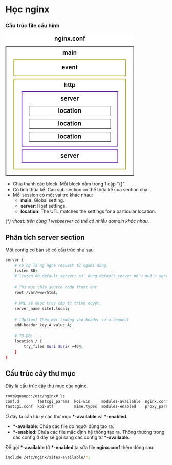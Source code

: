 # Học nginx

### Cấu trúc file cấu hình

![Cấu trúc file cấu hình](./images/1-cau-truc-config.png)

- Chia thành các block. Mỗi block nằm trong 1 cặp "{}".
- Có tính thừa kế. Các sub section có thể thừa kế của section cha.
- Mỗi session có một vai trò khác nhau:
  - **main**: Global setting.
  - **server**: Host settings.
  - **location**: The UTL matches the settings for a particular location.

_(\*) vhost: trên cùng 1 webserver có thể có nhiều domain khác nhau._

## Phân tích server section

Một config cơ bản sẽ có cấu trúc như sau:

```sh
server {
    # cổng lắng nghe request từ người dùng.
    listen 80; 
    # listen 80 default_server; sử dụng default_server nếu muốn server_name là này default. (Áp dụng trong trường hợp có nhiều server_name chạy chung 1 host và port)

    # Thư mục chứa source code front ent
    root /var/www/html;

    # URL sẽ đưọc truy cập từ trình duyệt. 
    server_name site1.local;

    # [Option] Thêm một trường vào header của request
    add-header key_A value_A;

    # TO-DO: ...
    location / {
        try_files $uri $uri/ =404;
    }
}
```

## Cấu trúc cây thư mục
Đây là cấu trúc cây thư mục của nginx.
```sh
root@quanpc:/etc/nginx# ls
conf.d        fastcgi_params  koi-win     modules-available  nginx.conf    scgi_params      sites-enabled  uwsgi_params
fastcgi.conf  koi-utf         mime.types  modules-enabled    proxy_params  sites-available  snippets       win-utf
```

Ở đây ta cần lưu ý các thư mục __*-available__ và __*-enabled__. 
- __*-available__: Chứa các file do người dùng tạo ra.
- __*-enabled__: Chứa các file mặc định hệ thống tạo ra. Thông thường trong các config ở đây sẽ gọi sang các config từ __*-available__. 

Để gọi __*-available__ từ __*-enabled__ ta sửa file **nginx.conf** thêm dòng sau:
```sh
include /etc/nginx/sites-available/*;
```
